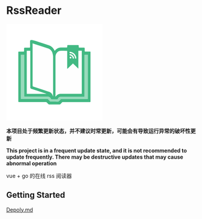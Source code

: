 # RssReader

<img src="https://raw.githubusercontent.com/johnpoint/RssReader/master/web/src/assets/logo.png" width="256px" height="256px"/>

**本项目处于频繁更新状态，并不建议时常更新，可能会有导致运行异常的破坏性更新**

**This project is in a frequent update state, and it is not recommended to update frequently. There may be destructive updates that may cause abnormal operation**

vue + go 的在线 rss 阅读器

## Getting Started

[Depoly.md](https://github.com/johnpoint/RssReader/blob/master/doc/deploy.md)
